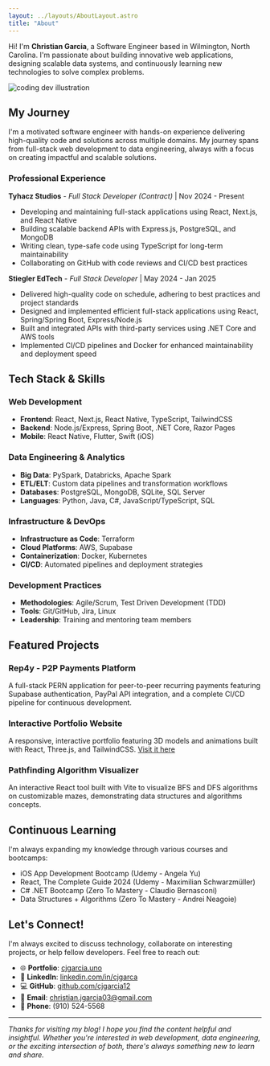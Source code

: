 ```yaml
---
layout: ../layouts/AboutLayout.astro
title: "About"
---
```


Hi! I'm **Christian Garcia**, a Software Engineer based in Wilmington, North Carolina. I'm passionate about building innovative web applications, designing scalable data systems, and continuously learning new technologies to solve complex problems.

<div>
  <img src="/dev.svg" class="sm:w-1/2 mx-auto" alt="coding dev illustration">
</div>

## My Journey

I'm a motivated software engineer with hands-on experience delivering high-quality code and solutions across multiple domains. My journey spans from full-stack web development to data engineering, always with a focus on creating impactful and scalable solutions.

### Professional Experience

**Tyhacz Studios** - *Full Stack Developer (Contract)* | Nov 2024 - Present
- Developing and maintaining full-stack applications using React, Next.js, and React Native
- Building scalable backend APIs with Express.js, PostgreSQL, and MongoDB
- Writing clean, type-safe code using TypeScript for long-term maintainability
- Collaborating on GitHub with code reviews and CI/CD best practices

**Stiegler EdTech** - *Full Stack Developer* | May 2024 - Jan 2025
- Delivered high-quality code on schedule, adhering to best practices and project standards
- Designed and implemented efficient full-stack applications using React, Spring/Spring Boot, Express/Node.js
- Built and integrated APIs with third-party services using .NET Core and AWS tools
- Implemented CI/CD pipelines and Docker for enhanced maintainability and deployment speed

## Tech Stack & Skills

### **Web Development**
- **Frontend**: React, Next.js, React Native, TypeScript, TailwindCSS
- **Backend**: Node.js/Express, Spring Boot, .NET Core, Razor Pages
- **Mobile**: React Native, Flutter, Swift (iOS)

### **Data Engineering & Analytics**
- **Big Data**: PySpark, Databricks, Apache Spark
- **ETL/ELT**: Custom data pipelines and transformation workflows
- **Databases**: PostgreSQL, MongoDB, SQLite, SQL Server
- **Languages**: Python, Java, C#, JavaScript/TypeScript, SQL

### **Infrastructure & DevOps**
- **Infrastructure as Code**: Terraform
- **Cloud Platforms**: AWS, Supabase
- **Containerization**: Docker, Kubernetes
- **CI/CD**: Automated pipelines and deployment strategies

### **Development Practices**
- **Methodologies**: Agile/Scrum, Test Driven Development (TDD)
- **Tools**: Git/GitHub, Jira, Linux
- **Leadership**: Training and mentoring team members

## Featured Projects

### **Rep4y - P2P Payments Platform**
A full-stack PERN application for peer-to-peer recurring payments featuring Supabase authentication, PayPal API integration, and a complete CI/CD pipeline for continuous development.

### **Interactive Portfolio Website**
A responsive, interactive portfolio featuring 3D models and animations built with React, Three.js, and TailwindCSS. [Visit it here](https://cjgarcia.uno)

### **Pathfinding Algorithm Visualizer**
An interactive React tool built with Vite to visualize BFS and DFS algorithms on customizable mazes, demonstrating data structures and algorithms concepts.

## Continuous Learning

I'm always expanding my knowledge through various courses and bootcamps:
- iOS App Development Bootcamp (Udemy - Angela Yu)
- React, The Complete Guide 2024 (Udemy - Maximilian Schwarzmüller)  
- C# .NET Bootcamp (Zero To Mastery - Claudio Bernasconi)
- Data Structures + Algorithms (Zero To Mastery - Andrei Neagoie)

## Let's Connect!

I'm always excited to discuss technology, collaborate on interesting projects, or help fellow developers. Feel free to reach out:

- 🌐 **Portfolio**: [cjgarcia.uno](https://cjgarcia.uno)
- 💼 **LinkedIn**: [linkedin.com/in/cjgarca](https://www.linkedin.com/in/cjgarca/)
- 💻 **GitHub**: [github.com/cjgarcia12](https://github.com/cjgarcia12)
- 📧 **Email**: [christian.jgarcia03@gmail.com](mailto:christian.jgarcia03@gmail.com)
- 📱 **Phone**: (910) 524-5568

---

*Thanks for visiting my blog! I hope you find the content helpful and insightful. Whether you're interested in web development, data engineering, or the exciting intersection of both, there's always something new to learn and share.*
